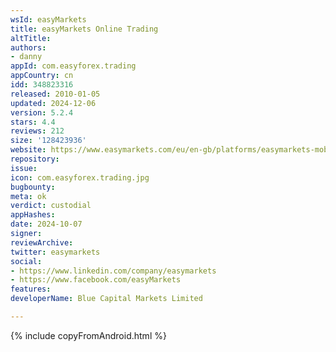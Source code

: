 ```yaml
---
wsId: easyMarkets
title: easyMarkets Online Trading
altTitle: 
authors:
- danny
appId: com.easyforex.trading
appCountry: cn
idd: 348823316
released: 2010-01-05
updated: 2024-12-06
version: 5.2.4
stars: 4.4
reviews: 212
size: '128423936'
website: https://www.easymarkets.com/eu/en-gb/platforms/easymarkets-mobile-app/
repository: 
issue: 
icon: com.easyforex.trading.jpg
bugbounty: 
meta: ok
verdict: custodial
appHashes: 
date: 2024-10-07
signer: 
reviewArchive: 
twitter: easymarkets
social:
- https://www.linkedin.com/company/easymarkets
- https://www.facebook.com/easyMarkets
features: 
developerName: Blue Capital Markets Limited

---
```


{% include copyFromAndroid.html %}
